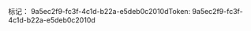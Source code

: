 <span data-ttu-id="be670-101">标记： 9a5ec2f9-fc3f-4c1d-b22a-e5deb0c2010d</span><span class="sxs-lookup"><span data-stu-id="be670-101">Token: 9a5ec2f9-fc3f-4c1d-b22a-e5deb0c2010d</span></span>